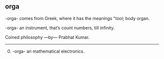 ## orga
-orga- comes from Greek, where it has the meanings "tool; body organ.

-orga- an instrument, that’s count numbers, till infinity. 

Coined philosophy —by— Prabhat Kumar.

-----------
0) -orga- an mathematical electronics.
